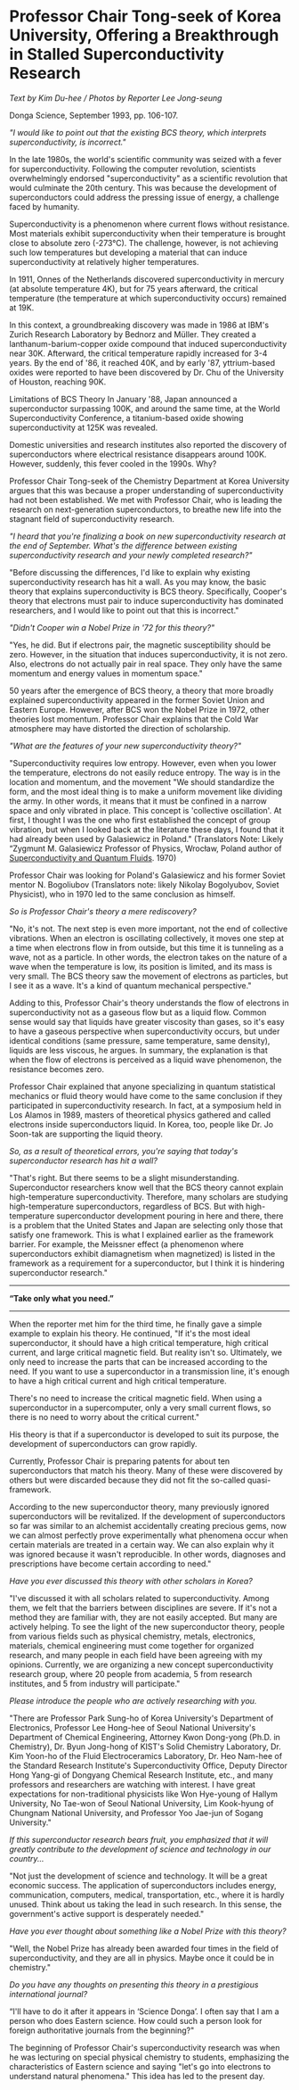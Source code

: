 # Professor Chair Tong-seek of Korea University, Offering a Breakthrough in Stalled Superconductivity Research

*Text by Kim Du-hee / Photos by Reporter Lee Jong-seung*

Donga Science, September 1993, pp. 106-107.

*"I would like to point out that the existing BCS theory, which interprets superconductivity, is incorrect."*

In the late 1980s, the world's scientific community was seized with a fever for superconductivity. Following the computer revolution, scientists overwhelmingly endorsed "superconductivity" as a scientific revolution that would culminate the 20th century. This was because the development of superconductors could address the pressing issue of energy, a challenge faced by humanity.

Superconductivity is a phenomenon where current flows without resistance. Most materials exhibit superconductivity when their temperature is brought close to absolute zero (-273°C). The challenge, however, is not achieving such low temperatures but developing a material that can induce superconductivity at relatively higher temperatures.

In 1911, Onnes of the Netherlands discovered superconductivity in mercury (at absolute temperature 4K), but for 75 years afterward, the critical temperature (the temperature at which superconductivity occurs) remained at 19K.

In this context, a groundbreaking discovery was made in 1986 at IBM's Zurich Research Laboratory by Bednorz and Müller. They created a lanthanum-barium-copper oxide compound that induced superconductivity near 30K. Afterward, the critical temperature rapidly increased for 3-4 years. By the end of '86, it reached 40K, and by early '87, yttrium-based oxides were reported to have been discovered by Dr. Chu of the University of Houston, reaching 90K.

Limitations of BCS Theory
In January '88, Japan announced a superconductor surpassing 100K, and around the same time, at the World Superconductivity Conference, a titanium-based oxide showing superconductivity at 125K was revealed.

Domestic universities and research institutes also reported the discovery of superconductors where electrical resistance disappears around 100K. However, suddenly, this fever cooled in the 1990s. Why?

Professor Chair Tong-seek of the Chemistry Department at Korea University argues that this was because a proper understanding of superconductivity had not been established. We met with Professor Chair, who is leading the research on next-generation superconductors, to breathe new life into the stagnant field of superconductivity research.

*"I heard that you're finalizing a book on new superconductivity research at the end of September. What's the difference between existing superconductivity research and your newly completed research?"*

"Before discussing the differences, I'd like to explain why existing superconductivity research has hit a wall. As you may know, the basic theory that explains superconductivity is BCS theory. Specifically, Cooper's theory that electrons must pair to induce superconductivity has dominated researchers, and I would like to point out that this is incorrect."

*"Didn't Cooper win a Nobel Prize in '72 for this theory?"*

"Yes, he did. But if electrons pair, the magnetic susceptibility should be zero. However, in the situation that induces superconductivity, it is not zero. Also, electrons do not actually pair in real space. They only have the same momentum and energy values in momentum space."

50 years after the emergence of BCS theory, a theory that more broadly explained superconductivity appeared in the former Soviet Union and Eastern Europe. However, after BCS won the Nobel Prize in 1972, other theories lost momentum. Professor Chair explains that the Cold War atmosphere may have distorted the direction of scholarship.

*"What are the features of your new superconductivity theory?"*

"Superconductivity requires low entropy. However, even when you lower the temperature, electrons do not easily reduce entropy. The way is in the location and momentum, and the movement "We should standardize the form, and the most ideal thing is to make a uniform movement like dividing the army. In other words, it means that it must be confined in a narrow space and only vibrated in place. This concept is 'collective oscillation'. At first, I thought I was the one who first established the concept of group vibration, but when I looked back at the literature these days, I found that it had already been used by Galasiewicz in Poland." (Translators Note: Likely “Zygmunt M. Galasiewicz Professor of Physics, Wrocław, Poland author of [Superconductivity and Quantum Fluids](https://gateway.ipfs.io/ipfs/bafykbzacecrxgyscskzob4ul7w4shjilsmymlrtoqch4gozabqk3ybiavn6su?filename=Zygmunt%20M.%20Galasiewicz%20%28Auth.%29%20-%20Superconductivity%20and%20Quantum%20Fluids-Pergamon%20Press%20%281970%29.pdf). 1970)


Professor Chair was looking for Poland's Galasiewicz and his former Soviet mentor N. Bogoliubov (Translators note: likely Nikolay Bogolyubov, Soviet Physicist), who in 1970 led to the same conclusion as himself. 

*So is Professor Chair's theory a mere rediscovery?*

"No, it's not. The next step is even more important, not the end of collective vibrations. When an electron is oscillating collectively, it moves one step at a time when electrons flow in from outside, but this time it is tunneling as a wave, not as a particle. In other words, the electron takes on the nature of a wave when the temperature is low, its position is limited, and its mass is very small. The BCS theory saw the movement of electrons as particles, but I see it as a wave. It's a kind of quantum mechanical perspective."

Adding to this, Professor Chair's theory understands the flow of electrons in superconductivity not as a gaseous flow but as a liquid flow. Common sense would say that liquids have greater viscosity than gases, so it's easy to have a gaseous perspective when superconductivity occurs, but under identical conditions (same pressure, same temperature, same density), liquids are less viscous, he argues. In summary, the explanation is that when the flow of electrons is perceived as a liquid wave phenomenon, the resistance becomes zero.

Professor Chair explained that anyone specializing in quantum statistical mechanics or fluid theory would have come to the same conclusion if they participated in superconductivity research. In fact, at a symposium held in Los Alamos in 1989, masters of theoretical physics gathered and called electrons inside superconductors liquid. In Korea, too, people like Dr. Jo Soon-tak are supporting the liquid theory.

*So, as a result of theoretical errors, you're saying that today's superconductor research has hit a wall?*

"That's right. But there seems to be a slight misunderstanding. Superconductor researchers know well that the BCS theory cannot explain high-temperature superconductivity. Therefore, many scholars are studying high-temperature superconductors, regardless of BCS. But with high-temperature superconductor development pouring in here and there, there is a problem that the United States and Japan are selecting only those that satisfy one framework. This is what I explained earlier as the framework barrier. For example, the Meissner effect (a phenomenon where superconductors exhibit diamagnetism when magnetized) is listed in the framework as a requirement for a superconductor, but I think it is hindering superconductor research."


___
**“Take only what you need.”**
___

When the reporter met him for the third time, he finally gave a simple example to explain his theory. He continued, "If it's the most ideal superconductor, it should have a high critical temperature, high critical current, and large critical magnetic field. But reality isn't so. Ultimately, we only need to increase the parts that can be increased according to the need. If you want to use a superconductor in a transmission line, it's enough to have a high critical current and high critical temperature.

There's no need to increase the critical magnetic field. When using a superconductor in a supercomputer, only a very small current flows, so there is no need to worry about the critical current."

His theory is that if a superconductor is developed to suit its purpose, the development of superconductors can grow rapidly.

Currently, Professor Chair is preparing patents for about ten superconductors that match his theory. Many of these were discovered by others but were discarded because they did not fit the so-called quasi-framework.

According to the new superconductor theory, many previously ignored superconductors will be revitalized. If the development of superconductors so far was similar to an alchemist accidentally creating precious gems, now we can almost perfectly prove experimentally what phenomena occur when certain materials are treated in a certain way. We can also explain why it was ignored because it wasn't reproducible. In other words, diagnoses and prescriptions have become certain according to need."

*Have you ever discussed this theory with other scholars in Korea?*

"I've discussed it with all scholars related to superconductivity. Among them, we felt that the barriers between disciplines are severe. If it's not a method they are familiar with, they are not easily accepted. But many are actively helping. To see the light of the new superconductor theory, people from various fields such as physical chemistry, metals, electronics, materials, chemical engineering must come together for organized research, and many people in each field have been agreeing with my opinions. Currently, we are organizing a new concept superconductivity research group, where 20 people from academia, 5 from research institutes, and 5 from industry will participate."

*Please introduce the people who are actively researching with you.*

"There are Professor Park Sung-ho of Korea University's Department of Electronics, Professor Lee Hong-hee of Seoul National University's Department of Chemical Engineering, Attorney Kwon Dong-yong (Ph.D. in Chemistry), Dr. Byun Jong-hong of KIST's Solid Chemistry Laboratory, Dr. Kim Yoon-ho of the Fluid Electroceramics Laboratory, Dr. Heo Nam-hee of the Standard Research Institute's Superconductivity Office, Deputy Director Hong Yang-gi of Dongyang Chemical Research Institute, etc., and many professors and researchers are watching with interest. I have great expectations for non-traditional physicists like Won Hye-young of Hallym University, No Tae-won of Seoul National University, Lim Kook-hyung of Chungnam National University, and Professor Yoo Jae-jun of Sogang University."

*If this superconductor research bears fruit, you emphasized that it will greatly contribute to the development of science and technology in our country...*

"Not just the development of science and technology. It will be a great economic success. The application of superconductors includes energy, communication, computers, medical, transportation, etc., where it is hardly unused. Think about us taking the lead in such research. In this sense, the government's active support is desperately needed."

*Have you ever thought about something like a Nobel Prize with this theory?*

"Well, the Nobel Prize has already been awarded four times in the field of superconductivity, and they are all in physics. Maybe once it could be in chemistry."

*Do you have any thoughts on presenting this theory in a prestigious international journal?*

“I'll have to do it after it appears in ‘Science Donga’. I often say that I am a person who does Eastern science. How could such a person look for foreign authoritative journals from the beginning?"

The beginning of Professor Chair's superconductivity research was when he was lecturing on special physical chemistry to students, emphasizing the characteristics of Eastern science and saying "let's go into electrons to understand natural phenomena." This idea has led to the present day.


